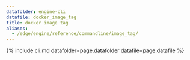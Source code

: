 ```yaml
---
datafolder: engine-cli
datafile: docker_image_tag
title: docker image tag
aliases:
  - /edge/engine/reference/commandline/image_tag/
---
```

<!--
This page is automatically generated from Docker's source code. If you want to
suggest a change to the text that appears here, open a ticket or pull request
in the source repository on GitHub:

https://github.com/docker/cli
-->

{% include cli.md datafolder=page.datafolder datafile=page.datafile %}
